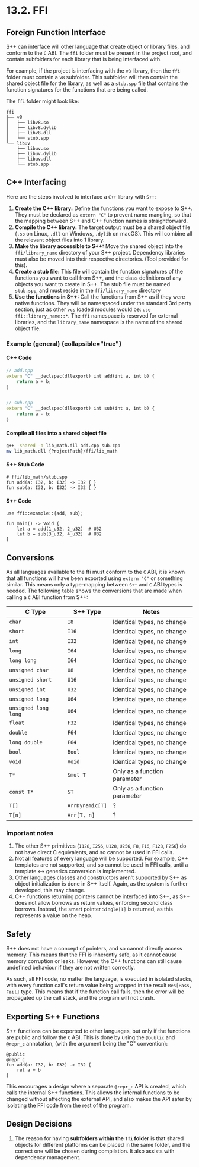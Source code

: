 # 13.2. FFI

## Foreign Function Interface

S++ can interface will other language that create object or library files, and conform to the `C` ABI. The `ffi` folder
must be present in the project root, and contain subfolders for each library that is being interfaced with.

For example, if the project is interfacing with the `v8` library, then the `ffi` folder must contain a `v8` subfolder.
This subfolder will then contain the shared object file for the library, as well as a `stub.spp` file that contains the
function signatures for the functions that are being called.

The `ffi` folder might look like:

```
ffi
├── v8
│   ├── libv8.so
│   ├── libv8.dylib
│   ├── libv8.dll
│   └── stub.spp
└── libuv
    ├── libuv.so
    ├── libuv.dylib
    ├── libuv.dll
    └── stub.spp
```

## C++ Interfacing

Here are the steps involved to interface a `C++` library with `S++`:

1. **Create the C++ library:** Define the functions you want to expose to S++. They must be declared as `extern "C"` to
   prevent name mangling, so that the mapping between S++ and C++ function names is straightforward.
2. **Compile the C++ library:** The target output must be a shared object file (`.so` on Linux, `.dll` on
   Windows, `.dylib` on macOS). This will combine all the relevant object files into 1 library.
3. **Make the library accessible to S++:** Move the shared object into the `ffi/library_name` directory of your S++
   project. Dependency libraries must also be moved into their respective directories. (Tool provided for this).
4. **Create a stub file:** This file will contain the function signatures of the functions you want to call from S++,
   and the class definitions of any objects you want to create in S++. The stub file must be named `stub.spp`, and must
   reside in the `ffi/library_name` directory
5. **Use the functions in S++:** Call the functions from S++ as if they were native functions. They will be namespaced
   under the standard 3rd party section, just as other `vcs` loaded modules would be: `use ffi::library_name::*`.
   The `ffi` namespace is reserved for external libraries, and the `library_name` namespace is the name of the shared
   object file.

### Example (general) {collapsible="true"}

#### C++ Code

```c++
// add.cpp
extern "C" __declspec(dllexport) int add(int a, int b) {
    return a + b;
}


// sub.cpp
extern "C" __declspec(dllexport) int sub(int a, int b) {
    return a - b;
}
```

#### Compile all files into a shared object file

```bash
g++ -shared -o lib_math.dll add.cpp sub.cpp
mv lib_math.dll {ProjectPath}/ffi/lib_math
```

#### S++ Stub Code

```
# ffi/lib_math/stub.spp
fun add(a: I32, b: I32) -> I32 { }
fun sub(a: I32, b: I32) -> I32 { }
```

#### S++ Code

```
use ffi::example::{add, sub};

fun main() -> Void {
    let a = add(1_u32, 2_u32)  # U32
    let b = sub(3_u32, 4_u32)  # U32
}
```

## Conversions

As all languages available to the ffi must conform to the `C` ABI, it is known that all functions will have been
exported using `extern "C"` or something similar. This means only a type-mapping between `S++` and `C` ABI types is
needed. The following table shows the conversions that are made when calling a `C` ABI function from S++:

| C Type               | S++ Type        | Notes                        |
|----------------------|-----------------|------------------------------|
| `char`               | `I8`            | Identical types, no change   |
| `short`              | `I16`           | Identical types, no change   |
| `int`                | `I32`           | Identical types, no change   |
| `long`               | `I64`           | Identical types, no change   |
| `long long`          | `I64`           | Identical types, no change   |
| `unsigned char`      | `U8`            | Identical types, no change   |
| `unsigned short`     | `U16`           | Identical types, no change   |
| `unsigned int`       | `U32`           | Identical types, no change   |
| `unsigned long`      | `U64`           | Identical types, no change   |
| `unsigned long long` | `U64`           | Identical types, no change   |
| `float`              | `F32`           | Identical types, no change   |
| `double`             | `F64`           | Identical types, no change   |
| `long double`        | `F64`           | Identical types, no change   |
| `bool`               | `Bool`          | Identical types, no change   |
| `void`               | `Void`          | Identical types, no change   |
| `T*`                 | `&mut T`        | Only as a function parameter |
| `const T*`           | `&T`            | Only as a function parameter |
| `T[]`                | `ArrDynamic[T]` | ?                            |
| `T[n]`               | `Arr[T, n]`     | ?                            |

### Important notes

1. The other S++ primitives (`I128`, `I256`, `U128`, `U256`, `F8`, `F16`, `F128`, `F256`) do not have direct C
   equivalents, and so cannot be used in FFI calls.
2. Not all features of every language will be supported. For example, C++ templates are not supported, and so cannot be
   used in FFI calls, until a template <-> generics conversion is implemented.
3. Other languages classes and constructors aren't supported by S++ as object initialization is done in S++ itself.
   Again, as the system is further developed, this may change.
4. C++ functions returning pointers cannot be interfaced into S++, as S++ does not allow borrows as return values,
   enforcing second class borrows. Instead, the smart pointer `Single[T]` is returned, as this represents a value on the
   heap.

## Safety

S++ does not have a concept of pointers, and so cannot directly access memory. This means that the FFI is inherently
safe, as it cannot cause memory corruption or leaks. However, the C++ functions can still cause undefined behaviour if
they are not written correctly.

As such, all FFI code, no matter the language, is executed in isolated stacks, with every function call's return value
being wrapped in the result `Res[Pass, Fail]` type. This means that if the function call fails, then the error will be
propagated up the call stack, and the program will not crash.

## Exporting S++ Functions

S++ functions can be exported to other languages, but only if the functions are public and follow the `C` ABI. This is
done by using the `@public` and  `@repr_c` annotation, (with the argument being the "C" convention):

```
@public
@repr_c
fun add(a: I32, b: I32) -> I32 {
    ret a + b
}
```

This encourages a design where a separate `@repr_c` API is created, which calls the internal S++ functions. This allows
the internal functions to be changed without affecting the external API, and also makes the API safer by isolating the
FFI code from the rest of the program.

## Design Decisions

1. The reason for having **subfolders within the `ffi` folder** is that shared objects for different platforms can be
   placed in the same folder, and the correct one will be chosen during compilation. It also assists with dependency
   management.